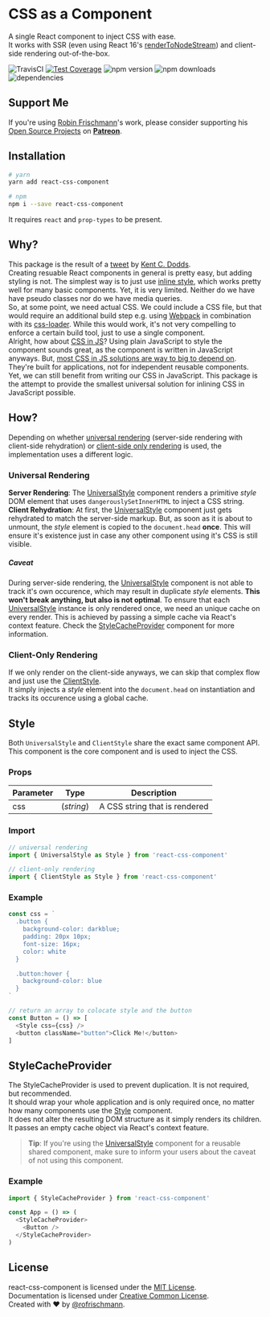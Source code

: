 # CSS as a Component

A single React component to inject CSS with ease.<br>
It works with SSR (even using React 16's [renderToNodeStream](https://reactjs.org/docs/react-dom-server.html#rendertonodestream)) and client-side rendering out-of-the-box.

<img alt="TravisCI" src="https://travis-ci.org/rofrischmann/react-css-component.svg?branch=master"> <a href="https://codeclimate.com/github/rofrischmann/react-css-component/coverage"><img alt="Test Coverage" src="https://codeclimate.com/github/rofrischmann/react-css-component/badges/coverage.svg"></a> <img alt="npm version" src="https://badge.fury.io/js/react-css-component.svg"> <img alt="npm downloads" src="https://img.shields.io/npm/dm/react-css-component.svg"> <img alt="dependencies" src="https://david-dm.org/rofrischmann/react-css-component.svg">

## Support Me
If you're using [Robin Frischmann](https://rofrischmann.de)'s work, please consider supporting his [Open Source Projects](https://github.com/rofrischmann) on [**Patreon**](https://www.patreon.com/rofrischmann).

## Installation
```sh
# yarn
yarn add react-css-component

# npm
npm i --save react-css-component
```
It requires `react` and `prop-types` to be present.

## Why?
This package is the result of a [tweet](https://twitter.com/kentcdodds/status/972268883339108352) by [Kent C. Dodds](https://twitter.com/kentcdodds).<br>
Creating resuable React components in general is pretty easy, but adding styling is not. The simplest way is to just use [inline style](https://reactjs.org/docs/dom-elements.html#style), which works pretty well for many basic components. Yet, it is very limited. Neither do we have have pseudo classes nor do we have media queries.<br>
So, at some point, we need actual CSS. We could include a CSS file, but that would require an additional build step e.g. using [Webpack](https://webpack.js.org) in combination with its [css-loader](https://github.com/webpack-contrib/css-loader). While this would work, it's not very compelling to enforce a certain build tool, just to use a single component.<br>
Alright, how about [CSS in JS](http://michelebertoli.github.io/css-in-js/)? Using plain JavaScript to style the component sounds great, as the component is written in JavaScript anyways. But, [most CSS in JS solutions are way to big to depend on](https://github.com/hellofresh/css-in-js-perf-tests#bundle-sizes). They're built for applications, not for independent reusable components. Yet, we can still benefit from writing our CSS in JavaScript. This package is the attempt to provide the smallest universal solution for inlining CSS in JavaScript possible.

## How?
Depending on whether [universal rendering](#universalrendering) (server-side rendering with client-side rehydration) or [client-side only rendering](#clientrendering) is used, the implementation uses a different logic.

### Universal Rendering
**Server Rendering**: The [UniversalStyle](#style) component renders a primitive *style* DOM element that uses `dangerouslySetInnerHTML` to inject a CSS string.
**Client Rehydration**: At first, the [UniversalStyle](#style) component just gets rehydrated to match the server-side markup. But, as soon as it is about to unmount, the *style* element is copied to the `document.head` **once**. This will ensure it's existence just in case any other component using it's CSS is still visible.

##### Caveat
During server-side rendering, the [UniversalStyle](#style) component is not able to track it's own occurence, which may result in duplicate *style* elements. **This won't break anything, but also is not optimal**. To ensure that each [UniversalStyle](#style) instance is only rendered once, we need an unique cache on every render. This is achieved by passing a simple cache via React's context feature. Check the [StyleCacheProvider](#stylecacheprovider) component for more information.



### Client-Only Rendering
If we only render on the client-side anyways, we can skip that complex flow and just use the [ClientStyle](#style).<br>
It simply injects a *style* element into the `document.head` on instantiation and tracks its occurence using a global cache.

## Style
Both `UniversalStyle` and `ClientStyle` share the exact same component API.<br>
This component is the core component and is used to inject the CSS.

### Props

| Parameter | Type | Description |
| --- | --- | --- |
| css | (*string*) | A CSS string that is rendered |

### Import
```javascript
// universal rendering
import { UniversalStyle as Style } from 'react-css-component'

// client-only rendering
import { ClientStyle as Style } from 'react-css-component'
```

### Example
```javascript
const css = `
  .button {
    background-color: darkblue;
    padding: 20px 10px;
    font-size: 16px;
    color: white
  }

  .button:hover {
    background-color: blue
  }
`

// return an array to colocate style and the button
const Button = () => [
  <Style css={css} />
  <button className="button">Click Me!</button>
]
```

## StyleCacheProvider
The StyleCacheProvider is used to prevent duplication. It is not required, but recommended.<br>
It should wrap your whole application and is only required once, no matter how many components use the [Style](#style) component.<br>
It does not alter the resulting DOM structure as it simply renders its children.<br>
It passes an empty cache object via React's context feature.

> **Tip**: If you're using the [UniversalStyle](#style) component for a reusable shared component, make sure to inform your users about the caveat of not using this component.

### Example
```javascript
import { StyleCacheProvider } from 'react-css-component'

const App = () => (
  <StyleCacheProvider>
    <Button />
  </StyleCacheProvider>
)
```

## License
react-css-component is licensed under the [MIT License](http://opensource.org/licenses/MIT).<br>
Documentation is licensed under [Creative Common License](http://creativecommons.org/licenses/by/4.0/).<br>
Created with ♥ by [@rofrischmann](http://rofrischmann.de).

